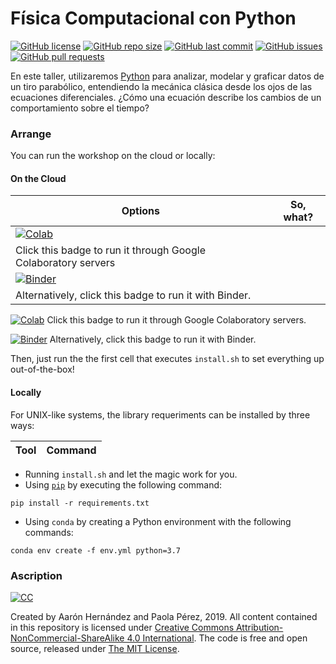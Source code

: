 # Física Computacional con Python

[![GitHub license](https://img.shields.io/github/license/ajcyucatan/fisica-python?style=popout-square)](https://github.com/ajcyucatan/fisica-python/blob/master/LICENSE)
[![GitHub repo size](https://img.shields.io/github/repo-size/ajcyucatan/fisica-python?style=popout-square)](https://github.com/ajcyucatan/fisica-python.git)
[![GitHub last commit](https://img.shields.io/github/last-commit/ajcyucatan/fisica-python?style=popout-square)](https://github.com/ajcyucatan/fisica-python/commits/master)
[![GitHub issues](https://img.shields.io/github/issues/ajcyucatan/fisica-python?style=popout-square)](https://github.com/ajcyucatan/fisica-python/issues)
[![GitHub pull requests](https://img.shields.io/github/issues-pr/ajcyucatan/fisica-python?style=popout-square)](https://github.com/ajcyucatan/fisica-python/pull)

En este taller, utilizaremos [Python](https://www.python.org/) para analizar, modelar y graficar datos de un tiro parabólico, entendiendo la mecánica clásica desde los ojos de las ecuaciones diferenciales. ¿Cómo una ecuación describe los cambios de un comportamiento sobre el tiempo?


### Arrange

You can run the workshop on the cloud or locally:


#### On the Cloud

| Options        | So, what?        |
| ------------- |:-------------:|
| [![Colab](https://colab.research.google.com/assets/colab-badge.svg)](https://colab.research.google.com/github/ajcyucatan/fisica-python) |
Click this badge to run it through Google Colaboratory servers |
| [![Binder](https://mybinder.org/badge_logo.svg)](https://mybinder.org/v2/gh/ajcyucatan/fisica-python/master) |
Alternatively, click this badge to run it with Binder. |

[![Colab](https://colab.research.google.com/assets/colab-badge.svg)](https://colab.research.google.com/github/ajcyucatan/fisica-python)
Click this badge to run it through Google Colaboratory servers.

[![Binder](https://mybinder.org/badge_logo.svg)](https://mybinder.org/v2/gh/ajcyucatan/fisica-python/master)
Alternatively, click this badge to run it with Binder.

Then, just run the the first cell that executes `install.sh` to set everything up out-of-the-box!


#### Locally

For UNIX-like systems, the library requeriments can be installed by three ways:

| Tool          | Command       |
| ------------- |:-------------:|

* Running `install.sh` and let the magic work for you.
* Using [`pip`](pypi.org/project/pip) by executing the following command:

``` pip install -r requirements.txt ```

* Using `conda` by creating a Python environment with the following commands:

``` conda env create -f env.yml python=3.7 ```


### Ascription

[![CC](http://forthebadge.com/images/badges/cc-nc-sa.svg)](https://creativecommons.org/licenses/by-nc-sa/4.0 "CC BY-NC-SA 4.0")

Created by Aarón Hernández and Paola Pérez, 2019. All content contained in this repository is licensed under [Creative Commons Attribution-NonCommercial-ShareAlike 4.0 International](https://creativecommons.org/licenses/by-nc-sa/4.0 "CC BY-NC-SA 4.0"). The code is free and open source, released under [The MIT License](https://mit-license.org "The MIT License").
